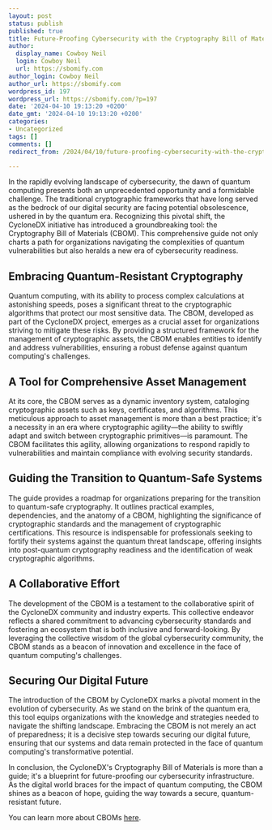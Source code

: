 ```yaml
---
layout: post
status: publish
published: true
title: Future-Proofing Cybersecurity with the Cryptography Bill of Materials (CBOM)
author:
  display_name: Cowboy Neil
  login: Cowboy Neil
  url: https://sbomify.com
author_login: Cowboy Neil
author_url: https://sbomify.com
wordpress_id: 197
wordpress_url: https://sbomify.com/?p=197
date: '2024-04-10 19:13:20 +0200'
date_gmt: '2024-04-10 19:13:20 +0200'
categories:
- Uncategorized
tags: []
comments: []
redirect_from: /2024/04/10/future-proofing-cybersecurity-with-the-cryptography-bill-of-materials-cbom/

---
```


In the rapidly evolving landscape of cybersecurity, the dawn of quantum computing presents both an unprecedented opportunity and a formidable challenge. The traditional cryptographic frameworks that have long served as the bedrock of our digital security are facing potential obsolescence, ushered in by the quantum era. Recognizing this pivotal shift, the CycloneDX initiative has introduced a groundbreaking tool: the Cryptography Bill of Materials (CBOM). This comprehensive guide not only charts a path for organizations navigating the complexities of quantum vulnerabilities but also heralds a new era of cybersecurity readiness.

## Embracing Quantum-Resistant Cryptography

Quantum computing, with its ability to process complex calculations at astonishing speeds, poses a significant threat to the cryptographic algorithms that protect our most sensitive data. The CBOM, developed as part of the CycloneDX project, emerges as a crucial asset for organizations striving to mitigate these risks. By providing a structured framework for the management of cryptographic assets, the CBOM enables entities to identify and address vulnerabilities, ensuring a robust defense against quantum computing's challenges.

## A Tool for Comprehensive Asset Management

At its core, the CBOM serves as a dynamic inventory system, cataloging cryptographic assets such as keys, certificates, and algorithms. This meticulous approach to asset management is more than a best practice; it's a necessity in an era where cryptographic agility—the ability to swiftly adapt and switch between cryptographic primitives—is paramount. The CBOM facilitates this agility, allowing organizations to respond rapidly to vulnerabilities and maintain compliance with evolving security standards.

## Guiding the Transition to Quantum-Safe Systems

The guide provides a roadmap for organizations preparing for the transition to quantum-safe cryptography. It outlines practical examples, dependencies, and the anatomy of a CBOM, highlighting the significance of cryptographic standards and the management of cryptographic certifications. This resource is indispensable for professionals seeking to fortify their systems against the quantum threat landscape, offering insights into post-quantum cryptography readiness and the identification of weak cryptographic algorithms.

## A Collaborative Effort

The development of the CBOM is a testament to the collaborative spirit of the CycloneDX community and industry experts. This collective endeavor reflects a shared commitment to advancing cybersecurity standards and fostering an ecosystem that is both inclusive and forward-looking. By leveraging the collective wisdom of the global cybersecurity community, the CBOM stands as a beacon of innovation and excellence in the face of quantum computing's challenges.

## Securing Our Digital Future

The introduction of the CBOM by CycloneDX marks a pivotal moment in the evolution of cybersecurity. As we stand on the brink of the quantum era, this tool equips organizations with the knowledge and strategies needed to navigate the shifting landscape. Embracing the CBOM is not merely an act of preparedness; it is a decisive step towards securing our digital future, ensuring that our systems and data remain protected in the face of quantum computing's transformative potential.

In conclusion, the CycloneDX's Cryptography Bill of Materials is more than a guide; it's a blueprint for future-proofing our cybersecurity infrastructure. As the digital world braces for the impact of quantum computing, the CBOM shines as a beacon of hope, guiding the way towards a secure, quantum-resistant future.

You can learn more about CBOMs [here](https://cyclonedx.org/capabilities/cbom/).
